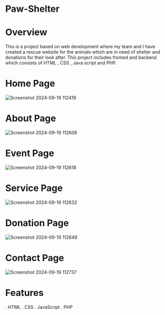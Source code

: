 # Paw-Shelter
# Overview
This is a project based on web development where my team and I have created a rescue website for the animals which are in need of shelter and donations for their look after. This project includes fronted and backend which consists of HTML , CSS , Java script and PHP.

#  Home Page
![Screenshot 2024-09-19 112419](https://github.com/user-attachments/assets/6698292d-fa90-4f9a-b762-1074c2798090)

# About Page
![Screenshot 2024-09-19 112606](https://github.com/user-attachments/assets/deea480e-655b-4da8-851b-46178c636131)

# Event Page
![Screenshot 2024-09-19 112618](https://github.com/user-attachments/assets/eb2188c2-3a9b-476d-88a1-2309d85fbe89)

# Service Page
![Screenshot 2024-09-19 112632](https://github.com/user-attachments/assets/41428909-757c-4cfe-ba57-abafc24ae801)

# Donation Page
![Screenshot 2024-09-19 112649](https://github.com/user-attachments/assets/9d1d450b-1857-4898-bb97-47eaddf7545d)

# Contact Page
![Screenshot 2024-09-19 112737](https://github.com/user-attachments/assets/5895b39c-842b-4fe3-aa4f-b08ac1e17074)

# Features
. HTML
. CSS
. JavaScript
. PHP

